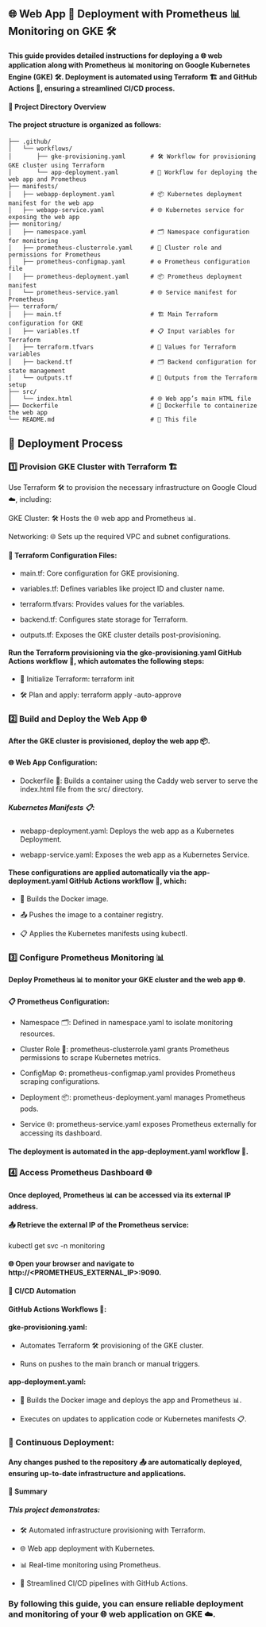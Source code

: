 ## 🌐 Web App 🚀 Deployment with Prometheus 📊 Monitoring on GKE 🛠️

#### This guide provides detailed instructions for deploying a 🌐 web application along with Prometheus 📊 monitoring on Google Kubernetes Engine (GKE) 🛠️. Deployment is automated using Terraform 🏗️ and GitHub Actions 🤖, ensuring a streamlined CI/CD process.

#### 📂 Project Directory Overview

#### The project structure is organized as follows:

```
├── .github/
│   └── workflows/
│       ├── gke-provisioning.yaml       # 🛠️ Workflow for provisioning GKE cluster using Terraform
│       └── app-deployment.yaml         # 🚀 Workflow for deploying the web app and Prometheus
├── manifests/
│   ├── webapp-deployment.yaml          # 📦 Kubernetes deployment manifest for the web app
│   ├── webapp-service.yaml             # 🌐 Kubernetes service for exposing the web app
├── monitoring/
│   ├── namespace.yaml                  # 🗂️ Namespace configuration for monitoring
│   ├── prometheus-clusterrole.yaml     # 🔑 Cluster role and permissions for Prometheus
│   ├── prometheus-configmap.yaml       # ⚙️ Prometheus configuration file
│   ├── prometheus-deployment.yaml      # 📦 Prometheus deployment manifest
│   └── prometheus-service.yaml         # 🌐 Service manifest for Prometheus
├── terraform/
│   ├── main.tf                         # 🏗️ Main Terraform configuration for GKE
│   ├── variables.tf                    # 📋 Input variables for Terraform
│   ├── terraform.tfvars                # 📝 Values for Terraform variables
│   ├── backend.tf                      # 🗂️ Backend configuration for state management
│   └── outputs.tf                      # 🔄 Outputs from the Terraform setup
├── src/
│   └── index.html                      # 🌐 Web app’s main HTML file
├── Dockerfile                          # 🐳 Dockerfile to containerize the web app
└── README.md                           # 📘 This file
```
## 🚀 Deployment Process

### 1️⃣ Provision GKE Cluster with Terraform 🏗️

Use Terraform 🛠️ to provision the necessary infrastructure on Google Cloud ☁️, including:

GKE Cluster: 🛠️ Hosts the 🌐 web app and Prometheus 📊.

Networking: 🌐 Sets up the required VPC and subnet configurations.

#### 📝 Terraform Configuration Files:

* main.tf: Core configuration for GKE provisioning.

* variables.tf: Defines variables like project ID and cluster name.

* terraform.tfvars: Provides values for the variables.

* backend.tf: Configures state storage for Terraform.

* outputs.tf: Exposes the GKE cluster details post-provisioning.

#### Run the Terraform provisioning via the gke-provisioning.yaml GitHub Actions workflow 🤖, which automates the following steps:

* 🔧 Initialize Terraform: terraform init

* 🛠️ Plan and apply: terraform apply -auto-approve

### 2️⃣ Build and Deploy the Web App 🌐

#### After the GKE cluster is provisioned, deploy the web app 📦.

#### 🌐 Web App Configuration:

* Dockerfile 🐳: Builds a container using the Caddy web server to serve the index.html file from the src/ directory.

##### Kubernetes Manifests 📋:

* webapp-deployment.yaml: Deploys the web app as a Kubernetes Deployment.

* webapp-service.yaml: Exposes the web app as a Kubernetes Service.

#### These configurations are applied automatically via the app-deployment.yaml GitHub Actions workflow 🤖, which:

* 🐳 Builds the Docker image.

* 📤 Pushes the image to a container registry.

* 📋 Applies the Kubernetes manifests using kubectl.

### 3️⃣ Configure Prometheus Monitoring 📊

#### Deploy Prometheus 📊 to monitor your GKE cluster and the web app 🌐.

#### 📋 Prometheus Configuration:

* Namespace 🗂️: Defined in namespace.yaml to isolate monitoring resources.

* Cluster Role 🔑: prometheus-clusterrole.yaml grants Prometheus permissions to scrape Kubernetes metrics.

* ConfigMap ⚙️: prometheus-configmap.yaml provides Prometheus scraping configurations.

* Deployment 📦: prometheus-deployment.yaml manages Prometheus pods.

* Service 🌐: prometheus-service.yaml exposes Prometheus externally for accessing its dashboard.

#### The deployment is automated in the app-deployment.yaml workflow 🤖.

### 4️⃣ Access Prometheus Dashboard 🌐

#### Once deployed, Prometheus 📊 can be accessed via its external IP address.

#### 📤 Retrieve the external IP of the Prometheus service:

kubectl get svc -n monitoring

#### 🌐 Open your browser and navigate to http://<PROMETHEUS_EXTERNAL_IP>:9090.

#### 🤖 CI/CD Automation

#### GitHub Actions Workflows 🤖:

#### gke-provisioning.yaml:

* Automates Terraform 🛠️ provisioning of the GKE cluster.

* Runs on pushes to the main branch or manual triggers.

#### app-deployment.yaml:

* 🐳 Builds the Docker image and deploys the app and Prometheus 📊.

* Executes on updates to application code or Kubernetes manifests 📋.

### 🔄 Continuous Deployment:

#### Any changes pushed to the repository 📤 are automatically deployed, ensuring up-to-date infrastructure and applications.

#### 📝 Summary

##### This project demonstrates:

* 🛠️ Automated infrastructure provisioning with Terraform.

* 🌐 Web app deployment with Kubernetes.

* 📊 Real-time monitoring using Prometheus.

* 🤖 Streamlined CI/CD pipelines with GitHub Actions.

### By following this guide, you can ensure reliable deployment and monitoring of your 🌐 web application on GKE ☁️.
